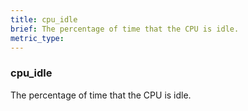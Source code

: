 ```yaml
---
title: cpu_idle
brief: The percentage of time that the CPU is idle.
metric_type:
---
```

### cpu_idle

The percentage of time that the CPU is idle.
